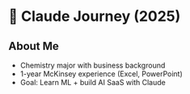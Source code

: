 # 🧠 Claude Journey (2025)

## About Me
- Chemistry major with business background
- 1-year McKinsey experience (Excel, PowerPoint)
- Goal: Learn ML + build AI SaaS with Claude